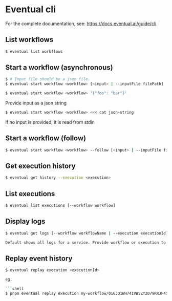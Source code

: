 # Eventual cli

For the complete documentation, see: https://docs.eventual.ai/guide/cli

## List workflows

```sh
$ eventual list workflows
```

## Start a workflow (asynchronous)

```sh
$ # Input file should be a json file.
$ eventual start workflow <workflow> [<input> | --inputFile filePath]
```

```sh
$ eventual start workflow <workflow> '{"foo": "bar"}'
```

Provide input as a json string

```sh
$ eventual start workflow <workflow> <<< cat json-string
```

If no input is provided, it is read from stdin

## Start a workflow (follow)

```sh
$ eventual start workflow <workflow> --follow [<input> | --inputFile filePath]
```

## Get execution history

```sh
$ eventual get history --execution <execution>
```

## List executions

```sh
$ eventual list executions [--workflow workflow]

```

## Display logs

```sh
$ eventual get logs [--workflow workflowName | --execution executionId] [--follow] [--since timestamp]

Default shows all logs for a service. Provide workflow or execution to filter respectively.
```

## Replay event history

````sh
$ eventual replay execution <executionId>

eg.

```shell
$ pnpm eventual replay execution my-workflow/01GJQ1WH741VB5ZYZ079RRJF4X
````
